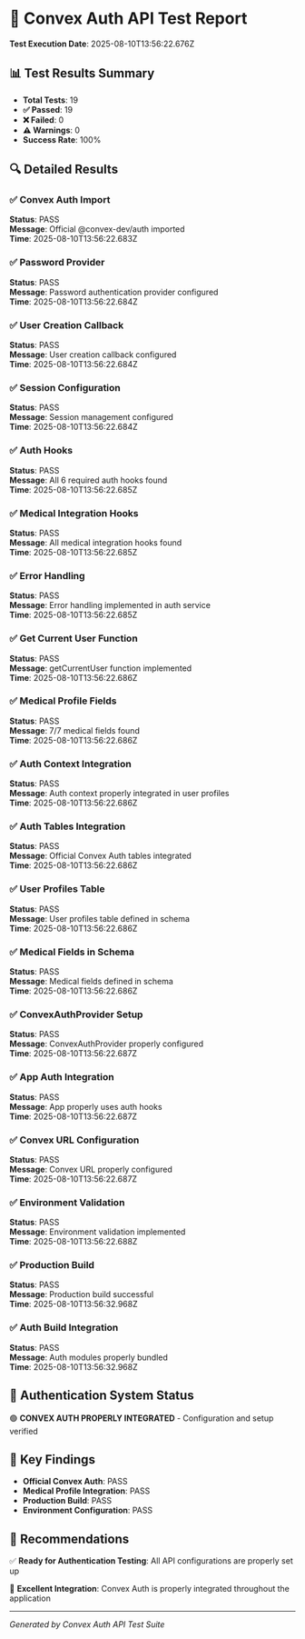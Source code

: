 # 🧪 Convex Auth API Test Report

**Test Execution Date**: 2025-08-10T13:56:22.676Z

## 📊 Test Results Summary

- **Total Tests**: 19
- **✅ Passed**: 19
- **❌ Failed**: 0  
- **⚠️ Warnings**: 0
- **Success Rate**: 100%

## 🔍 Detailed Results


### ✅ Convex Auth Import

**Status**: PASS  
**Message**: Official @convex-dev/auth imported  
**Time**: 2025-08-10T13:56:22.683Z




### ✅ Password Provider

**Status**: PASS  
**Message**: Password authentication provider configured  
**Time**: 2025-08-10T13:56:22.684Z




### ✅ User Creation Callback

**Status**: PASS  
**Message**: User creation callback configured  
**Time**: 2025-08-10T13:56:22.684Z




### ✅ Session Configuration

**Status**: PASS  
**Message**: Session management configured  
**Time**: 2025-08-10T13:56:22.684Z




### ✅ Auth Hooks

**Status**: PASS  
**Message**: All 6 required auth hooks found  
**Time**: 2025-08-10T13:56:22.685Z




### ✅ Medical Integration Hooks

**Status**: PASS  
**Message**: All medical integration hooks found  
**Time**: 2025-08-10T13:56:22.685Z




### ✅ Error Handling

**Status**: PASS  
**Message**: Error handling implemented in auth service  
**Time**: 2025-08-10T13:56:22.685Z




### ✅ Get Current User Function

**Status**: PASS  
**Message**: getCurrentUser function implemented  
**Time**: 2025-08-10T13:56:22.686Z




### ✅ Medical Profile Fields

**Status**: PASS  
**Message**: 7/7 medical fields found  
**Time**: 2025-08-10T13:56:22.686Z




### ✅ Auth Context Integration

**Status**: PASS  
**Message**: Auth context properly integrated in user profiles  
**Time**: 2025-08-10T13:56:22.686Z




### ✅ Auth Tables Integration

**Status**: PASS  
**Message**: Official Convex Auth tables integrated  
**Time**: 2025-08-10T13:56:22.686Z




### ✅ User Profiles Table

**Status**: PASS  
**Message**: User profiles table defined in schema  
**Time**: 2025-08-10T13:56:22.686Z




### ✅ Medical Fields in Schema

**Status**: PASS  
**Message**: Medical fields defined in schema  
**Time**: 2025-08-10T13:56:22.686Z




### ✅ ConvexAuthProvider Setup

**Status**: PASS  
**Message**: ConvexAuthProvider properly configured  
**Time**: 2025-08-10T13:56:22.687Z




### ✅ App Auth Integration

**Status**: PASS  
**Message**: App properly uses auth hooks  
**Time**: 2025-08-10T13:56:22.687Z




### ✅ Convex URL Configuration

**Status**: PASS  
**Message**: Convex URL properly configured  
**Time**: 2025-08-10T13:56:22.687Z




### ✅ Environment Validation

**Status**: PASS  
**Message**: Environment validation implemented  
**Time**: 2025-08-10T13:56:22.688Z




### ✅ Production Build

**Status**: PASS  
**Message**: Production build successful  
**Time**: 2025-08-10T13:56:32.968Z




### ✅ Auth Build Integration

**Status**: PASS  
**Message**: Auth modules properly bundled  
**Time**: 2025-08-10T13:56:32.968Z




## 🎯 Authentication System Status

🟢 **CONVEX AUTH PROPERLY INTEGRATED** - Configuration and setup verified

## 📝 Key Findings

- **Official Convex Auth**: PASS
- **Medical Profile Integration**: PASS
- **Production Build**: PASS
- **Environment Configuration**: PASS

## 🚀 Recommendations

✅ **Ready for Authentication Testing**: All API configurations are properly set up

🎉 **Excellent Integration**: Convex Auth is properly integrated throughout the application

---

*Generated by Convex Auth API Test Suite*
